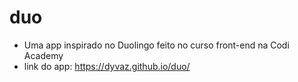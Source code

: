# duo
- Uma app inspirado no Duolingo feito no curso front-end na Codi Academy
- link do app: https://dyvaz.github.io/duo/
